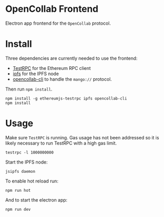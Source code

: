 # OpenCollab Frontend

Electron app frontend for the `OpenCollab` protocol.

# Install

Three dependencies are currently needed to use the frontend: 
* [TestRPC](https://github.com/ethereumjs/testrpc) for the Ethereum RPC client
* [ipfs](https://www.npmjs.com/package/ipfs) for the IPFS node
* [opencollab-cli](https://github.com/macor161/opencollab-cli) to handle the `mango://` protocol. 

Then run `npm install`.

```
npm install -g ethereumjs-testrpc ipfs opencollab-cli
npm install
```

# Usage 

Make sure `TestRPC` is running. Gas usage has not been addressed so it is likely necessary to run TestRPC with a high gas limit.

```
testrpc -l 1000000000
```

Start the IPFS node:

```
jsipfs daemon
```

To enable hot reload run:

```
npm run hot
```
And to start the electron app:

```
npm run dev
```